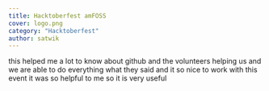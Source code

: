 ```yaml
---
title: Hacktoberfest amFOSS
cover: logo.png
category: "Hacktoberfest"
author: satwik
---
```


this helped me a lot to know about github and the volunteers helping us and we are able to do everything what they said and it so nice to work with this event it was so helpful to me  so it is very useful
